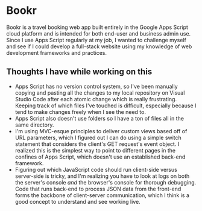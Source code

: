 # Bookr

Bookr is a travel booking web app built entirely in the Google Apps Script cloud platform and is intended for both end-user and business admin use. Since I use Apps Script regularly at my job, I wanted to challenge myself and see if I could develop a full-stack website using my knowledge of web development frameworks and practices.

## Thoughts I have while working on this

* Apps Script has no version control system, so I've been manually copying and pasting all the changes to my local repository on Visual Studio Code after each atomic change which is really frustrating. Keeping track of which files I've touched is difficult, especially because I tend to make changes freely when I see the need to.
* Apps Script also doesn't use folders so I have a ton of files all in the same directory.
* I'm using MVC-esque principles to deliver custom views based off of URL parameters, which I figured out I can do using a simple switch statement that considers the client's GET request's event object. I realized this is the simplest way to point to different pages in the confines of Apps Script, which doesn't use an established back-end framework.
* Figuring out which JavaScript code should run client-side versus server-side is tricky, and I'm realizing you have to look at logs on both the server's console *and* the browser's console for thorough debugging. Code that runs back-end to process JSON data from the front-end forms the backbone of client-server communication, which I think is a good concept to understand and see working live.